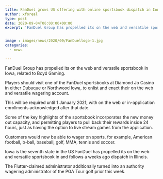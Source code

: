 ```yaml
---
title: FanDuel grows US offering with online sportsbook dispatch in Iowa
author: xforeal 
type: post
date: 2020-09-04T00:00:00+00:00
excerpt: 'FanDuel Group has propelled its on the web and versatile sportsbook in Iowa, related to Boyd Gaming '


image : images/news/2020/09/FanDuellogo-1.jpg
categories:
  - news

---
```

FanDuel Group has propelled its on the web and versatile sportsbook in Iowa, related to Boyd Gaming. 

Players should visit one of the FanDuel sportsbooks at Diamond Jo Casino in either Dubuque or Northwood Iowa, to enlist and enact their on the web and versatile wagering account. 

This will be required until 1 January 2021, with on the web or in-application enrollments acknowledged after that date. 

Some of the key highlights of the sportsbook incorporates the new money out capacity, and permitting players to pull back their rewards inside 24 hours, just as having the option to live stream games from the application. 

Customers would now be able to wager on sports, for example, American football, b-ball, baseball, golf, MMA, tennis and soccer. 

Iowa is the seventh state in the US FanDuel has propelled its on the web and versatile sportsbook in and follows a weeks ago dispatch in Illinois. 

The Flutter-claimed administrator additionally turned into an authority wagering administrator of the PGA Tour golf prior this week.